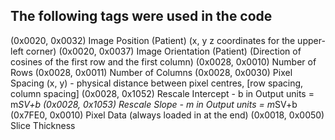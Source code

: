

## The following tags were used in the code
(0x0020, 0x0032) Image Position (Patient) (x, y z coordinates for the upper-left corner)
(0x0020, 0x0037) Image Orientation (Patient) (Direction of cosines of the first row and the first column)
(0x0028, 0x0010) Number of Rows
(0x0028, 0x0011) Number of Columns
(0x0028, 0x0030) Pixel Spacing (x, y) - physical distance between pixel centres, [row spacing, column spacing]
(0x0028, 0x1052) Rescale Intercept - b in Output units = m*SV+b
(0x0028, 0x1053) Rescale Slope - m in Output units = m*SV+b
(0x7FE0, 0x0010) Pixel Data (always loaded in at the end)
(0x0018, 0x0050) Slice Thickness
